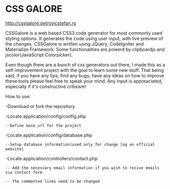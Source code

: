 # CSS GALORE
http://cssgalore.petrovicstefan.rs

CSSGalore is a web based CSS3 code generator for most commonly used styling options. It generates the code using user input, with live preview of the changes. CSSGalore is written using JQuery, CodeIgniter and Materialize Framework.  Some functionalities are powerd by clipboardjs and jscolor(JavaScript Colorpicker).

Even though there are a bunch of css generators out there, I made this as a self-improvement project with the goal to learn some new stuff. That being said, if you have any tips, find any bugs, have any ideas on how to improve these tools please feel free to speak your mind. Any input is appreaciated, especially if it's constructive critisism!

How to use:

-Download or fork the repository

-Locate application/config/config.php

	--Define base_url for the project
  
-Locate application/config/database.php
 
	--Setup database information(used only for change log on official website)
  
-Locate application/controllers/contact.php
  
 	-- Add the necessary email information if you wish to recive emails via contact form
  
 	-- The commented lines need to be changed
